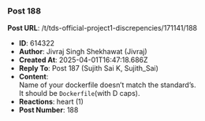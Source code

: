 ### Post 188
**Post URL**: /t/tds-official-project1-discrepencies/171141/188
- **ID**: 614322
- **Author**: Jivraj Singh Shekhawat (Jivraj)
- **Created At**: 2025-04-01T16:47:18.686Z
- **Reply To**: Post 187 (Sujith Sai K, Sujith_Sai)
- **Content**:  
  Name of your dockerfile doesn’t match the standard’s.<br>
It should be <code>Dockerfile</code>(with D caps).
- **Reactions**: heart (1)
- **Post Number**: 188

